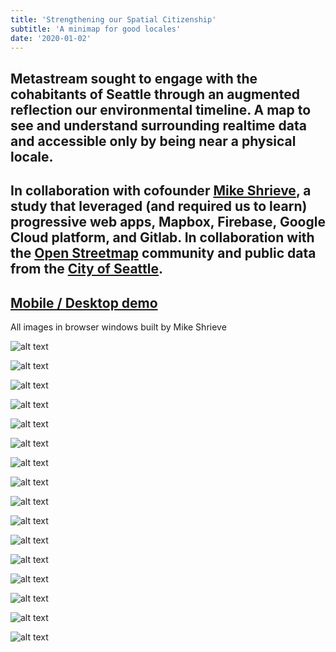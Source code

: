 ```yaml
---
title: 'Strengthening our Spatial Citizenship'
subtitle: 'A minimap for good locales'
date: '2020-01-02'
---
```


Metastream sought to engage with the cohabitants of Seattle through an augmented reflection our environmental timeline. A map to see and understand surrounding realtime data and accessible only by being near a physical locale. 
-
In collaboration with cofounder [Mike Shrieve](https://twitter.com/untelcombat), a study that leveraged (and required us to learn) progressive web apps, Mapbox, Firebase, Google Cloud platform, and Gitlab. In collaboration with the [Open Streetmap](https://www.openstreetmap.org/) community and public data from the [City of Seattle](https://data.seattle.gov/). 
-
[Mobile / Desktop demo](https://d.metastre.am/)
-
All images in browser windows built by Mike Shrieve


![alt text](/images/ms/ms-00.png "Mobile pwa demo - built by Mike Shrieve")

![alt text](/images/ms/ms-10.png "Visual & interaction mockups")

![alt text](/images/ms/ms-20.png "geolocated Twitter posts & OSM points of interest along with neighborhood distinctions - built by Mike Shrieve")

![alt text](/images/ms/ms-30.png "Additional Twitter + OSM data study looking at non north map orientation - built by Mike Shrieve")

![alt text](/images/ms/ms-40.png "Responsive web app with user login, user generated messages attached to OSM shops, restaurants, and points of interest - built by Mike Shrieve")

![alt text](/images/ms/ms-50.png "(left) Mapbox visual study in map projection - built by Jonny McConnell (right) messaging prototype for users at a locale - built by Mike Shrieve")

![alt text](/images/ms/ms-60.png "Sculpture Park specific iteration of metastream system and PWA installation on mobile phone - built by Mike Shrieve")

![alt text](/images/ms/ms-70.png "Installation specific content and attached user messages - built by Mike Shrieve")

![alt text](/images/ms/ms-80.png "User flow diagrams - drawn by Jonny McConnell")

![alt text](/images/ms/ms-90.png "Map and messaging studies - drawn by Jonny McConnell")

![alt text](/images/ms/ms-100.png "Map and messaging studies - drawn by Jonny McConnell")

![alt text](/images/ms/ms-110.png "Pattern and visibility studies - drawn by Jonny McConnell")

![alt text](/images/ms/ms-120.png "Data analysis structure, map projection & user control - drawn by Jonny McConnell")

![alt text](/images/ms/ms-130.png "Inspiration from the work of Normal Future - drawn by Jonny McConnell")

![alt text](/images/ms/ms-140.png "Original concept layout of a realtime location feedback mechanism - drawn by Jonny McConnell")

![alt text](/images/ms/ms-150.png "Original concept layout of a realtime location feedback mechanism - drawn by Jonny McConnell")